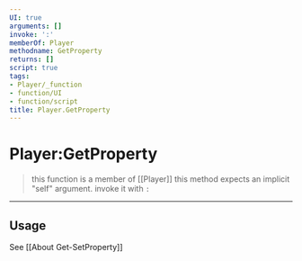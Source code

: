 ```yaml
---
UI: true
arguments: []
invoke: ':'
memberOf: Player
methodname: GetProperty
returns: []
script: true
tags:
- Player/_function
- function/UI
- function/script
title: Player.GetProperty
---
```

# Player:GetProperty
> this function is a member of [[Player]]
> this method expects an implicit "self" argument. invoke it with `:`
-----
## Usage
See [[About Get-SetProperty]]

